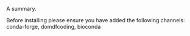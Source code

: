 A summary.


Before installing please ensure you have added the following channels: conda-forge, domdfcoding, bioconda
